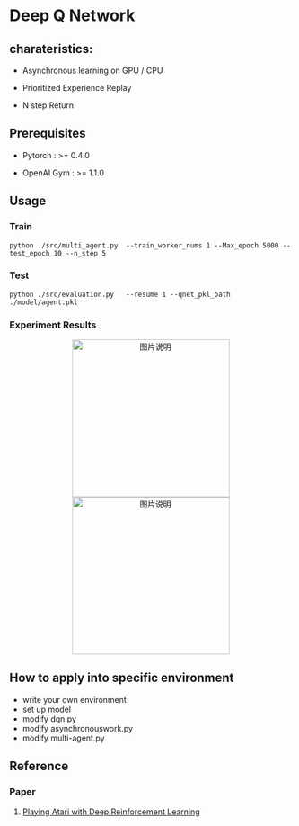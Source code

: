 # Deep Q Network

## charateristics:

+ Asynchronous learning on GPU / CPU

+ Prioritized Experience Replay

+ N step Return

## Prerequisites

+ Pytorch     :  >= 0.4.0 

+ OpenAI Gym  :  >= 1.1.0

## Usage

### Train

```Shell
python ./src/multi_agent.py  --train_worker_nums 1 --Max_epoch 5000 --test_epoch 10 --n_step 5
```


### Test

```Shell
python ./src/evaluation.py   --resume 1 --qnet_pkl_path ./model/agent.pkl
```

### Experiment Results

<div align="center">
<img src="https://github.com/fujunustc/Pytorch-RL/raw/master/DQN/imgs/dqn.png" height="280px" alt="图片说明" >
<img src="https://github.com/fujunustc/Pytorch-RL/raw/master/DQN/imgs/Carpole_V0_dqn.gif" height="280px" alt="图片说明" >
</div>

## How to apply into specific environment 
+ write your own environment
+ set up model
+ modify dqn.py 
+ modify asynchronouswork.py
+ modify multi-agent.py

## Reference

### Paper 

1. [Playing Atari with Deep Reinforcement Learning](https://www.cs.toronto.edu/~vmnih/docs/dqn.pdf)





